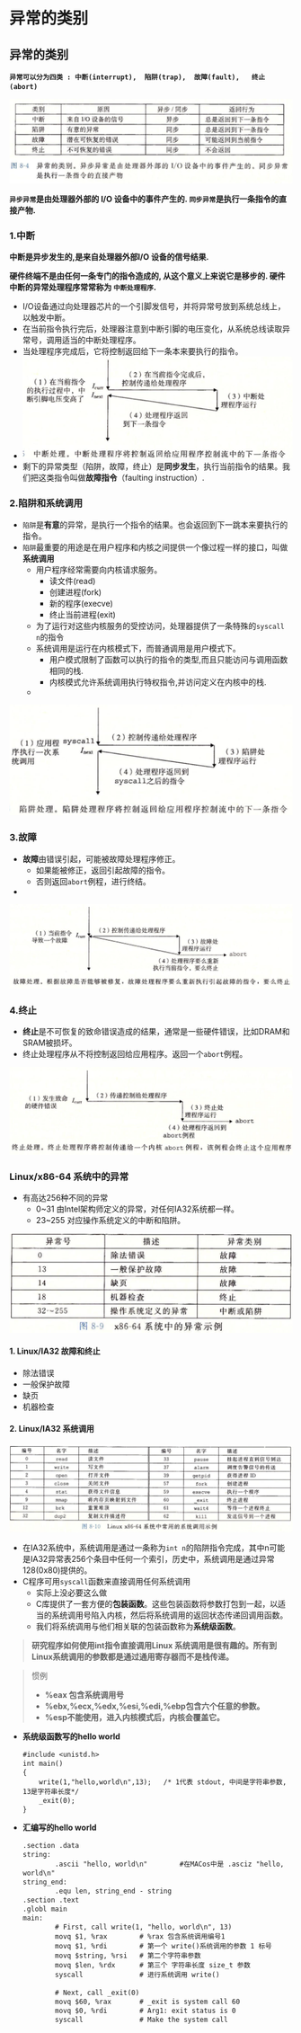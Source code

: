 # 异常的类别

## 异常的类别

**`异常可以分为四类 : 中断(interrupt),  陷阱(trap),  故障(fault),   终止(abort)`**

![](../.gitbook/assets/ping-mu-kuai-zhao-20190831-xia-wu-5.05.53.png)

**`异步异常`是由处理器外部的 I/O 设备中的事件产生的.  `同步异常`是执行一条指令的直接产物.**

### 1.中断

**中断是异步发生的,是来自处理器外部I/O 设备的信号结果.**

**硬件终端不是由任何一条专门的指令造成的, 从这个意义上来说它是移步的. 硬件中断的异常处理程序常常称为 `中断处理程序`.**

* I/O设备通过向处理器芯片的一个引脚发信号，并将异常号放到系统总线上，以触发中断。
* 在当前指令执行完后，处理器注意到中断引脚的电压变化，从系统总线读取异常号，调用适当的中断处理程序。
* 当处理程序完成后，它将控制返回给下一条本来要执行的指令。
*   ![](../.gitbook/assets/ping-mu-kuai-zhao-20190831-xia-wu-6.28.59.png) 
* 剩下的异常类型（陷阱，故障，终止）是**同步发生**，执行当前指令的结果。我们把这类指令叫做**故障指令**（faulting instruction）.

### 2.陷阱和系统调用

* `陷阱`是**有意**的异常，是执行一个指令的结果。也会返回到下一跳本来要执行的指令。
* `陷阱`最重要的用途是在用户程序和内核之间提供一个像过程一样的接口，叫做**系统调用**
  * 用户程序经常需要向内核请求服务。
    * 读文件\(read\)
    * 创建进程\(fork\)
    * 新的程序\(execve\)
    * 终止当前进程\(exit\)
  * 为了运行对这些内核服务的受控访问，处理器提供了一条特殊的`syscall n`的指令
  * 系统调用是运行在内核模式下，而普通调用是用户模式下。
    * 用户模式限制了函数可以执行的指令的类型,而且只能访问与调用函数相同的栈.
    * 内核模式允许系统调用执行特权指令,并访问定义在内核中的栈.
  * 

![](../.gitbook/assets/ping-mu-kuai-zhao-20190831-xia-wu-7.53.31.png)

### 3.故障

* **故障**由错误引起，可能被故障处理程序修正。
  * 如果能被修正，返回引起故障的指令。
  * 否则返回`abort`例程，进行终结。
* 

![](../.gitbook/assets/ping-mu-kuai-zhao-20190831-xia-wu-7.52.07.png)

### 4.终止

* **终止**是不可恢复的致命错误造成的结果，通常是一些硬件错误，比如DRAM和SRAM被损坏。
* 终止处理程序从不将控制返回给应用程序。返回一个`abort`例程。

![](../.gitbook/assets/ping-mu-kuai-zhao-20190831-xia-wu-7.54.43.png)

### Linux/x86-64 系统中的异常

* 有高达256种不同的异常
  * 0~31 由Intel架构师定义的异常，对任何IA32系统都一样。
  * 23~255 对应操作系统定义的中断和陷阱。

![](../.gitbook/assets/ping-mu-kuai-zhao-20190831-xia-wu-7.57.13.png)

#### 1. Linux/IA32 故障和终止

* 除法错误
* 一般保护故障
* 缺页
* 机器检查

#### 2. Linux/IA32 系统调用

![](../.gitbook/assets/ping-mu-kuai-zhao-20190831-xia-wu-7.59.06.png)

* 在IA32系统中，系统调用是通过一条称为`int n`的陷阱指令完成，其中n可能是IA32异常表256个条目中任何一个索引，历史中，系统调用是通过异常128\(0x80\)提供的。
* C程序可用`syscall`函数来直接调用任何系统调用
  * 实际上没必要这么做
  * C库提供了一套方便的**包装函数**。这些包装函数将参数打包到一起，以适当的系统调用号陷入内核，然后将系统调用的返回状态传递回调用函数。
  * 我们将系统调用与他们相关联的包装函数称为**系统级函数**。

> **研究程序如何使用int指令直接调用Linux 系统调用是很有趣的。所有到Linux系统调用的参数都是通过通用寄存器而不是栈传递。**

> 惯例
>
> * **%eax 包含系统调用号**
> * **%ebx,%ecx,%edx,%esi,%edi,%ebp包含六个任意的参数。**
> * **%esp不能使用，进入内核模式后，内核会覆盖它。**

* **系统级函数写的hello world**

  ```text
  #include <unistd.h>
  int main()
  {
      write(1,"hello,world\n",13);   /* 1代表 stdout, 中间是字符串参数, 13是字符串长度*/
      _exit(0);
  }
  ```

* **汇编写的hello world**

  ```text
  .section .data
  string:
          .ascii "hello, world\n"        #在MACos中是 .asciz "hello, world\n"
  string_end:
          .equ len, string_end - string
  .section .text
  .globl main
  main:
          # First, call write(1, "hello, world\n", 13)
          movq $1, %rax        # %rax 包含系统调用编号1      
          movq $1, %rdi        # 第一个 write()系统调用的参数 1 标号
          movq $string, %rsi   # 第二个字符串参数
          movq $len, %rdx      # 第三个 字符串长度 size_t 参数
          syscall              # 进行系统调用 write()

          # Next, call _exit(0)
          movq $60, %rax       # _exit is system call 60     
          movq $0, %rdi        # Arg1: exit status is 0      
          syscall              # Make the system call  
  ```

